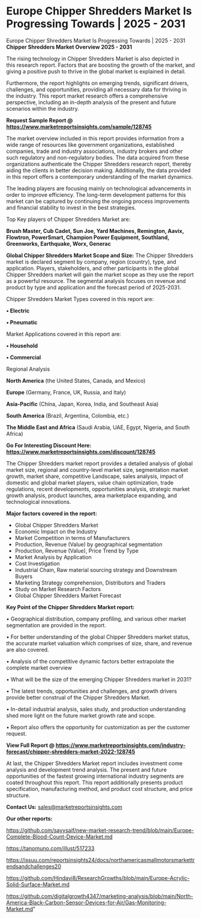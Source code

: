 # Europe Chipper Shredders Market Is Progressing Towards | 2025 - 2031
Europe Chipper Shredders Market Is Progressing Towards | 2025 - 2031
<Strong> Chipper Shredders Market Overview 2025 - 2031</strong>

The rising technology in Chipper Shredders Market is also depicted in this research report. Factors that are boosting the growth of the market, and giving a positive push to thrive in the global market is explained in detail.

Furthermore, the report highlights on emerging trends, significant drivers, challenges, and opportunities, providing all necessary data for thriving in the industry. This report market research offers a comprehensive perspective, including an in-depth analysis of the present and future scenarios within the industry.

<strong>Request Sample Report @ <a href=https://www.marketreportsinsights.com/sample/128745>https://www.marketreportsinsights.com/sample/128745</a></strong>

The market overview included in this report provides information from a wide range of resources like government organizations, established companies, trade and industry associations, industry brokers and other such regulatory and non-regulatory bodies. The data acquired from these organizations authenticate the Chipper Shredders research report, thereby aiding the clients in better decision making. Additionally, the data provided in this report offers a contemporary understanding of the market dynamics.

The leading players are focusing mainly on technological advancements in order to improve efficiency. The long-term development patterns for this market can be captured by continuing the ongoing process improvements and financial stability to invest in the best strategies.

Top Key players of Chipper Shredders Market are:

<strong>Brush Master, Cub Cadet, Sun Joe, Yard Machines, Remington, Aavix, Flowtron, PowerSmart, Champion Power Equipment, Southland, Greenworks, Earthquake, Worx, Generac</strong>

<strong><b>Global Chipper Shredders Market Scope and Size:</b></strong>
The Chipper Shredders market is declared segment by company, region (country), type, and application. Players, stakeholders, and other participants in the global Chipper Shredders market will gain the market scope as they use the report as a powerful resource. The segmental analysis focuses on revenue and product by type and application and the forecast period of 2025-2031.

Chipper Shredders Market Types covered in this report are:

<strong>• Electric

• Pneumatic</strong>

Market Applications covered in this report are:

<strong>• Household

• Commercial</strong> 

Regional Analysis

<strong>North America</strong> (the United States, Canada, and Mexico)

<strong>Europe</strong> (Germany, France, UK, Russia, and Italy)

<strong>Asia-Pacific</strong> (China, Japan, Korea, India, and Southeast Asia)

<strong>South America</strong> (Brazil, Argentina, Colombia, etc.)

<strong>The Middle East and Africa</strong> (Saudi Arabia, UAE, Egypt, Nigeria, and South Africa)

<strong>Go For Interesting Discount Here: <a href=https://www.marketreportsinsights.com/discount/128745>https://www.marketreportsinsights.com/discount/128745</a></strong>

The Chipper Shredders market report provides a detailed analysis of global market size, regional and country-level market size, segmentation market growth, market share, competitive Landscape, sales analysis, impact of domestic and global market players, value chain optimization, trade regulations, recent developments, opportunities analysis, strategic market growth analysis, product launches, area marketplace expanding, and technological innovations.

<strong><b>Major factors covered in the report:</b></strong>
<ul>
  <li>Global Chipper Shredders Market </li>
  <li>Economic Impact on the Industry</li>
  <li>Market Competition in terms of Manufacturers</li>
  <li>Production, Revenue (Value) by geographical segmentation</li>
  <li>Production, Revenue (Value), Price Trend by Type</li>
  <li>Market Analysis by Application</li>
  <li>Cost Investigation</li>
  <li>Industrial Chain, Raw material sourcing strategy and Downstream Buyers</li>
  <li>Marketing Strategy comprehension, Distributors and Traders</li>
  <li>Study on Market Research Factors</li>
  <li>Global Chipper Shredders Market Forecast</li>
</ul>

<strong><b>Key Point of the Chipper Shredders Market report:</b></strong>

• Geographical distribution, company profiling, and various other market segmentation are provided in the report.

• For better understanding of the global Chipper Shredders market status, the accurate market valuation which comprises of size, share, and revenue are also covered.

• Analysis of the competitive dynamic factors better extrapolate the complete market overview

• What will be the size of the emerging Chipper Shredders market in 2031?

• The latest trends, opportunities and challenges, and growth drivers provide better construal of the Chipper Shredders Market.

• In-detail industrial analysis, sales study, and production understanding shed more light on the future market growth rate and scope.

• Report also offers the opportunity for customization as per the customer request.

<strong><b>View Full Report @ <a href=https://www.marketreportsinsights.com/industry-forecast/chipper-shredders-market-2022-128745>https://www.marketreportsinsights.com/industry-forecast/chipper-shredders-market-2022-128745</a></b></strong>


At last, the Chipper Shredders Market report includes investment come analysis and development trend analysis. The present and future opportunities of the fastest growing international industry segments are coated throughout this report. This report additionally presents product specification, manufacturing method, and product cost structure, and price structure.

<strong>Contact Us:</strong>
sales@marketreportsinsights.com

<strong>Our other reports:</strong>

<a href=https://github.com/sayysaif/new-market-research-trend/blob/main/Europe-Complete-Blood-Count-Device-Market.md>https://github.com/sayysaif/new-market-research-trend/blob/main/Europe-Complete-Blood-Count-Device-Market.md</a>

<a href=https://tanomuno.com/illust/517233>https://tanomuno.com/illust/517233</a>

<a href=https://issuu.com/reportsinsights24/docs/northamericasmallmotorsmarkettrendsandchallenges20>https://issuu.com/reportsinsights24/docs/northamericasmallmotorsmarkettrendsandchallenges20</a>

<a href=https://github.com/Hindavi8/ResearchGrowths/blob/main/Europe-Acrylic-Solid-Surface-Market.md>https://github.com/Hindavi8/ResearchGrowths/blob/main/Europe-Acrylic-Solid-Surface-Market.md</a>

<a href=https://github.com/digitalgrowth4347/marketing-analysis/blob/main/North-America-Black-Carbon-Sensor-Devices-for-Air/Gas-Monitoring-Market.md>https://github.com/digitalgrowth4347/marketing-analysis/blob/main/North-America-Black-Carbon-Sensor-Devices-for-Air/Gas-Monitoring-Market.md</a>"
